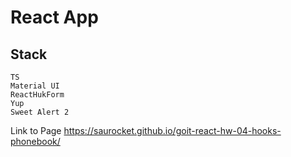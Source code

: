 #  React App
## Stack
    TS
    Material UI
    ReactHukForm
    Yup
    Sweet Alert 2
Link to Page https://saurocket.github.io/goit-react-hw-04-hooks-phonebook/
    
 
    
  